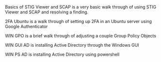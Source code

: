 Basics of STIG Viewer and SCAP is a very basic walk through of using STIG Viewer and SCAP and resolving a finding. 

2FA Ubuntu is a walk through of setting up 2FA in an Ubuntu server using Google Authenticator

WIN GPO is a brief walk through of adjusting a couple Group Policy Objects

WIN GUI AD is installing Active Directory through the Windows GUI

WIN PS AD is installing Active Directory using powershell
